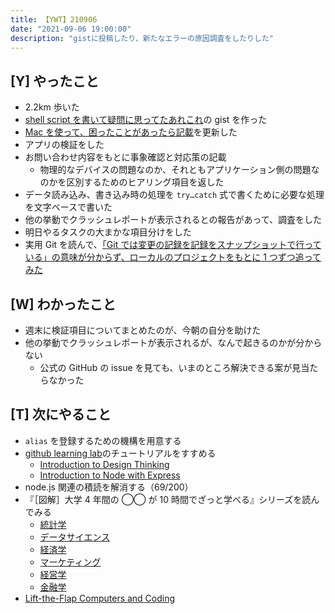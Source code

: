 ```yaml
---
title: 【YWT】210906
date: "2021-09-06 19:00:00"
description: "gistに投稿したり、新たなエラーの原因調査をしたりした"
---
```


## [Y] やったこと

- 2.2km 歩いた
- [shell script を書いて疑問に思ってたあれこれ](https://gist.github.com/LeeDDHH/50179e3d99d1328775f6d931d48259ba)の gist を作った
- [Mac を使って、困ったことがあったら記載](https://gist.github.com/LeeDDHH/a3298867ecd5c50b9ddf36f3fe76a78a)を更新した
- アプリの検証をした
- お問い合わせ内容をもとに事象確認と対応策の記載
  - 物理的なデバイスの問題なのか、それともアプリケーション側の問題なのかを区別するためのヒアリング項目を返した
- データ読み込み、書き込み時の処理を `try…catch` 式で書くために必要な処理を文字ベースで書いた
- 他の挙動でクラッシュレポートが表示されるとの報告があって、調査をした
- 明日やるタスクの大まかな項目分けをした
- 実用 Git を読んで、[「Git では変更の記録を記録をスナップショットで行っている」の意味が分からず、ローカルのプロジェクトをもとに 1 つずつ追ってみた](https://twitter.com/camomile_cafe/status/1434839060384677894)

## [W] わかったこと

- 週末に検証項目についてまとめたのが、今朝の自分を助けた
- 他の挙動でクラッシュレポートが表示されるが、なんで起きるのかが分からない
  - 公式の GitHub の issue を見ても、いまのところ解決できる案が見当たらなかった

## [T] 次にやること

- `alias` を登録するための機構を用意する
- [github learning lab](https://lab.github.com/githubtraining)のチュートリアルをすすめる
  - [Introduction to Design Thinking](https://lab.github.com/githubtraining/introduction-to-design-thinking)
  - [Introduction to Node with Express](https://lab.github.com/everydeveloper/introduction-to-node-with-express)
- node.js 関連の積読を解消する（69/200）
- 『［図解］大学 4 年間の ◯◯ が 10 時間でざっと学べる』シリーズを読んでみる
  - [統計学](https://www.amazon.co.jp/dp/B07PXB4NN9)
  - [データサイエンス](https://www.amazon.co.jp/dp/B07XNW3TQM)
  - [経済学](https://www.amazon.co.jp/dp/B01KNLFHH6)
  - [マーケティング](https://www.amazon.co.jp/dp/B07BNC2SV3)
  - [経営学](https://www.amazon.co.jp/dp/B071SKDF3L)
  - [金融学](https://www.amazon.co.jp/dp/B07BB6Z7FW)
- [Lift-the-Flap Computers and Coding](https://www.amazon.co.jp/dp/1409591514)

<!-- https://twitter.com/camomile_cafe/status/1434854805185335303?s=20 -->
